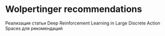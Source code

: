 # Wolpertinger recommendations
Реализация статьи Deep Reinforcement Learning in Large Discrete Action Spaces для рекомендаций

